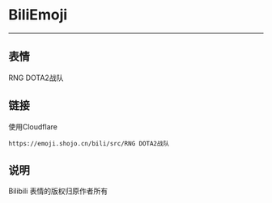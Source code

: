 # BiliEmoji
---
## 表情
RNG DOTA2战队
## 链接
使用Cloudflare
```
https://emoji.shojo.cn/bili/src/RNG DOTA2战队
```
## 说明
Bilibili 表情的版权归原作者所有

